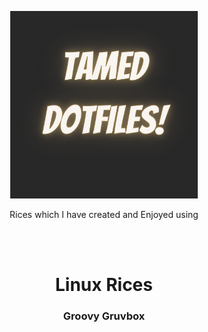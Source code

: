 <p align="center">
<img src="Dotfiles.png" height="300px" width="300px"
     alt="Markdown Monster icon"/>
     <br>
</p>
<p align="center">
Rices which I have created and Enjoyed using
     </p>
<br>
<br>
<h1 align="center">Linux Rices</h1>
<h3 align="center">Groovy Gruvbox</h3>
